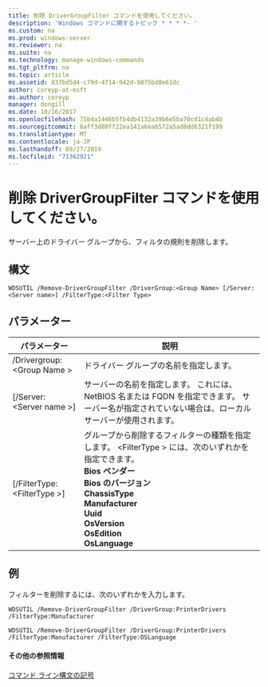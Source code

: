 ```yaml
---
title: 削除 DriverGroupFilter コマンドを使用してください。
description: 'Windows コマンドに関するトピック * * * *- '
ms.custom: na
ms.prod: windows-server
ms.reviewer: na
ms.suite: na
ms.technology: manage-windows-commands
ms.tgt_pltfrm: na
ms.topic: article
ms.assetid: 837bd5d4-c79d-4714-942d-9875bd8e61dc
author: coreyp-at-msft
ms.author: coreyp
manager: dongill
ms.date: 10/16/2017
ms.openlocfilehash: 75b4a1446b5fb4db4132a39b6e5ba70cd1c4ab4b
ms.sourcegitcommit: 6aff3d88ff22ea141a6ea6572a5ad8dd6321f199
ms.translationtype: MT
ms.contentlocale: ja-JP
ms.lasthandoff: 09/27/2019
ms.locfileid: "71362921"
---
```

# <a name="using-the-remove-drivergroupfilter-command"></a>削除 DriverGroupFilter コマンドを使用してください。



サーバー上のドライバー グループから、フィルタの規則を削除します。

## <a name="syntax"></a>構文

```
WDSUTIL /Remove-DriverGroupFilter /DriverGroup:<Group Name> [/Server:<Server name>] /FilterType:<Filter Type>
```

## <a name="parameters"></a>パラメーター

|パラメーター|説明|
|---------|-----------|
|/Drivergroup: \<Group Name >|ドライバー グループの名前を指定します。|
|[/Server: \<Server name >]|サーバーの名前を指定します。 これには、NetBIOS 名または FQDN を指定できます。 サーバー名が指定されていない場合は、ローカル サーバーが使用されます。|
|[/FilterType: \<FilterType >]|グループから削除するフィルターの種類を指定します。 \<FilterType > には、次のいずれかを指定できます。</br>**Bios ベンダー**</br>**Bios のバージョン**</br>**ChassisType**</br>**Manufacturer**</br>**Uuid**</br>**OsVersion**</br>**OsEdition**</br>**OsLanguage**|

## <a name="BKMK_examples"></a>例

フィルターを削除するには、次のいずれかを入力します。
```
WDSUTIL /Remove-DriverGroupFilter /DriverGroup:PrinterDrivers /FilterType:Manufacturer
```
```
WDSUTIL /Remove-DriverGroupFilter /DriverGroup:PrinterDrivers /FilterType:Manufacturer /FilterType:OSLanguage
```

#### <a name="additional-references"></a>その他の参照情報

[コマンド ライン構文の記号](command-line-syntax-key.md)